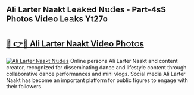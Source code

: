 ## Ali Larter Naakt Le𝚊k𝚎d N𝚞𝚍es - Part-4sS Photos Vid𝚎o Le𝚊ks Yt27o

# <h2><a href="http://fb58ddf.evod.top/?m=Ali+Larter+Naakt">🔗 👉🔴 Ali Larter Naakt Vid𝚎o Ph𝚘t𝚘s</a></h2>

[![Ali Larter Naakt N𝚞d𝚎s](https://i.imgur.com/8V9OHl7.gif)](http://fb58ddf.evod.top/?m=Ali+Larter+Naakt)
Online persona Ali Larter Naakt and content creator, recognized for disseminating dance and lifestyle content through collaborative dance performances and mini vlogs. Social media Ali Larter Naakt has become an important platform for public figures to engage with their followers. 
